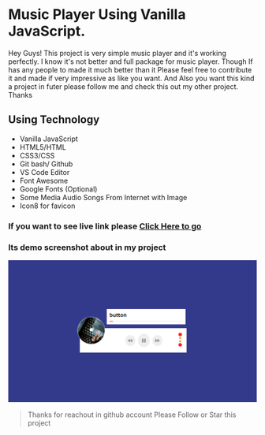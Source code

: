 # Music Player Using Vanilla JavaScript.

Hey Guys! This project is very simple music player and it's working perfectly. I know it's not better and full package for music player. Though If has any people to made it much better than it Please feel free to contribute it and made if very impressive as like you want. And Also you want this kind a project in futer please follow me and check this out my other project. Thanks

## Using Technology
- Vanilla JavaScript
- HTML5/HTML
- CSS3/CSS
- Git bash/ Github
- VS Code Editor
- Font Awesome 
- Google Fonts (Optional)
- Some Media Audio Songs From Internet with Image
- Icon8 for favicon

### If you want to see live link please [Click Here to go](https://ashik-mahmud.github.io/music-player/)

### Its demo screenshot about in my project

![Screenshot](screenshot.png)


> Thanks for reachout in github account Please Follow or Star this project
